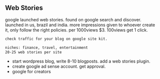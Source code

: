 ## Web Stories 
google launched web stories. found on google search and discover. launched in us, brazil and india. more impressions given to whoever create it, only follow the right policies. per 1000views $3. 100views get 1 click. 

```bash
check traffic for your blog on google site kit. 

niches: finance, travel, entertainment 
20-25 web stories per site 
```
- start wordpress blog, write 8-10 blogposts. add a web stories plugin. 
- create google ad sense account. get approval. 
- google for creators